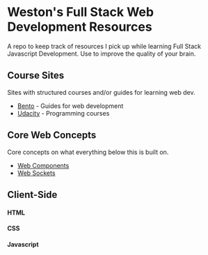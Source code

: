 # Weston's Full Stack Web Development Resources
A repo to keep track of resources I pick up while learning Full Stack Javascript Development. Use to improve the quality of your brain. 

## Course Sites
Sites with structured courses and/or guides for learning web dev.
+ [Bento](http://www.bentobox.io) - Guides for web development 
+ [Udacity](https://www.udacity.com/) - Programming courses

## Core Web Concepts
Core concepts on what everything below this is built on.
+ [Web Components](http://webcomponents.org/)
+ [Web Sockets](https://developer.mozilla.org/en-US/docs/WebSockets)

## Client-Side
#### HTML
#### CSS
#### Javascript
